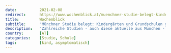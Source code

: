 ```yaml
---
date:          2021-02-08
redirect:      https://www.wochenblick.at/muenchner-studie-belegt-kindergaerten-und-grundschulen-grundlos-geschlossen/
title:         Wochenblick
subtitle:      'Münchner Studie belegt: Kindergärten und Grundschulen grundlos geschlossen'
description:   'Zahlreiche Studien - auch diese aktuelle aus München - belegen, dass Kinder keine wesentliche Rolle bei der Verbreitung des Virus spielen.'
country:       [AT]
categories:    [Studie, Schule]
tags:          [kind, asymptomatisch]
---
```

